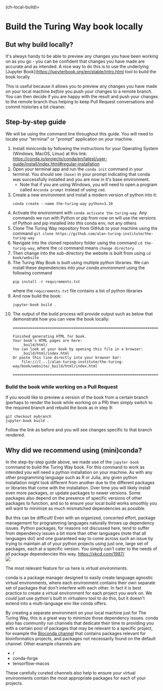(ch-local-build)=
# Build the Turing Way book locally

## But why build locally?
It's always handy to be able to preview any changes you have been working on as you go - you can be confident that changes you have made are accurate and as intended. A nice way to do this is to use the underlying \[Jupyter Book\](https://jupyterbook.org/en/stable/intro.html tool to build the book locally.

This is useful because it allows you to preview any changes you have made on your local machine *before* you push your changes to a remote branch. You can then decide if you are happy with the result and push your changes to the remote branch thus helping to keep Pull Request conversations and commit histories a bit cleaner.

## Step-by-step guide

We will be using the command line throughout this guide. You will need to locate your "terminal" or "prompt" application on your machine.

1. Install miniconda by following the instructions for your Operating System (Windows, MacOS, Linux) at this link: https://conda.io/projects/conda/en/latest/user-guide/install/index.html#regular-installation
2. Open your terminal app and run the `conda init` command in your terminal. You should see `(base)` in your prompt indicating that conda was successfully installed and you are now in it's base environment.
    - Note that if you are using Windows, you will need to open a program called `Anconda prompt` instead of using `cmd`.
3. Create a new environment and install a modern version of python into it:
   ```
   conda create --name the-turing-way python=3.10
   ```
4. Activate the environment with `conda activate the-turing-way`. Any commands we run with Python or pip from now on will use the versions of Python and pip installed into _this_ conda env, not any others
5. Clone The Turing Way repository from GitHub to your machine using the command `git clone https://github.com/alan-turing-institute/the-turing-way`
6. Navigate into the cloned repository folder using the command `cd the-turing-way`, where the `cd` command means `change directory`
7. Then change into the sub-directory the website is built from using `cd book/website`
8. The Turing Way Book is built using multiple python libraries. We can install these dependencies _into your conda environment_ using the following command
   ```
   pip install -r requirements.txt
   ```
   where the `requirements.txt` file contains a list of python libraries
9. And now build the book:
   ```
   jupyter-book build .
   ```
10. The output of the build process will provide output such as below that demonstrate how you can view the book locally:
    ```
    ===============================================================================

    Finished generating HTML for book.
    Your book's HTML pages are here:
        _build/html/
    You can look at your book by opening this file in a browser:
        _build/html/index.html
    Or paste this line directly into your browser bar:
        file:///[...]/alan-turing-institute/the-turing-way/book/website/_build/html/index.html

    ===============================================================================
    ```

### Build the book while working on a Pull Request
If you would like to preview a version of the book from a certain branch (perhaps to render the book while working on a PR) then simply switch to the required branch and rebuild the book as in step 9:
   ```
   git checkout mybranch
   jupyter-book build .
   ```
Follow the link as before and you will see changes specific to that branch rendered.

## Why did we recommend using (mini)conda?
In the step-by-step guide above, we made use of the `jupyter-book` command to build the Turing Way book. For this command to work as intended you will need a python installation on your machine. As with any other programming language such as R or Julia, any given python installation might look different from another due to the different packages or libraries that come with the installation. Over time you will likely install even more packages, or update packages to newer versions. Some packages also depend on the presence of specific versions of other packages to function, and so to ensure your local build works smoothly you will want to minimize as much mismatched dependencies as possible.

But this can be difficult! Even with an organized, concerted effort, package management for programming languages naturally throws up dependency issues. Python packages, for reasons not discussed here, tend to suffer from dependency issues a bit more than other languages (note that all languages do!) and one guaranteed way to come across such an issue by trying to maintain all of your python projects using just one, large set of packages, each at a specific version. You simply can't cater to the needs of all package dependencies this way. https://xkcd.com/1987/   
![](https://imgs.xkcd.com/comics/python_environment.png)

The most relevant feature for us here is *virtual environments*.

conda is a package manager designed to easily create language agnostic virtual environments, where each environment contains their own separate set of packages that don't interfere with each other. In fact it is best practice to create a virtual environment for each project you work on. We *could* just use python's built in virtualenv tool to do this, but it doesn't extend into a multi-language env like conda offers.

By creating a separate environment on your local machine just for The Turing Way, this is a great way to minimize those dependency issues. conda also has community run channels that dedicate their time to providing you with a certain pool of packages that may be relevant to a specific project, for example the [Bioconda channel](https://github.com/bioconda/bioconda-recipes) that contains packages relevant for bioinformatics projects, and packages not necessarily found on the default channel. Other example channels are:
- r
- conda-forge
- tensorflow-macos

These carefully curated channels also help to ensure your virtual environments contain the most appropriate packages for each of your projects. 
